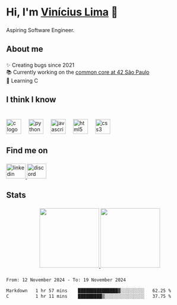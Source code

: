 <h1 align="left">Hi, I'm <a href="https://www.linkedin.com/in/viniciusslima/" target="_blank" rel="noopener noreferrer">Vinícius Lima</a> 👋</h1>

###

<p align="left">Aspiring Software Engineer.</p>

###

<h2 align="left">About me</h2>

###

<p align="left">✨ Creating bugs since 2021<br>
  📚 Currently working on the <a href="https://github.com/vinislima/my-path-at-42" target="_blank" rel="noopener noreferrer">
  common core at 42 São Paulo</a> <br>
  📖 Learning C
</p>

###

<h2 align="left">I think I know</h2>

###

<br clear="both">

<div align="left">
  <img src="https://cdn.jsdelivr.net/gh/devicons/devicon/icons/c/c-original.svg" height="40" alt="c logo"  />
  <img width="12" />
  <img src="https://cdn.jsdelivr.net/gh/devicons/devicon/icons/python/python-original.svg" height="40" alt="python logo"  />
  <img width="12" />
  <img src="https://cdn.jsdelivr.net/gh/devicons/devicon/icons/javascript/javascript-original.svg" height="40" alt="javascript logo"  />
  <img width="12" />
  <img src="https://cdn.jsdelivr.net/gh/devicons/devicon/icons/html5/html5-original.svg" height="40" alt="html5 logo"  />
  <img width="12" />
  <img src="https://cdn.jsdelivr.net/gh/devicons/devicon/icons/css3/css3-original.svg" height="40" alt="css3 logo"  />
</div>

###

<h2 align="left">Find me on</h2>

###

<div align="left">
  <a href="https://www.linkedin.com/in/viniciusslima/" target="_blank" rel="noopener noreferrer">
    <img src="https://raw.githubusercontent.com/maurodesouza/profile-readme-generator/master/src/assets/icons/social/linkedin/default.svg" width="52" height="40" alt="linkedin logo"  />
  </a>
  <a href="https://www.discord.com/users/vinislima" target="_blank" rel="noopener noreferrer">
    <img src="https://raw.githubusercontent.com/maurodesouza/profile-readme-generator/master/src/assets/icons/social/discord/default.svg" width="52" height="40" alt="discord logo"  />
  </a>
</div>

###

<h2 align="left">Stats</h2>

###

<div align="center">
  <a href="https://www.linkedin.com/in/viniciusslima/" target="_blank" rel="noopener noreferrer">
    <img height="160em" src="https://github-readme-stats.vercel.app/api?username=vinislima&show_icons=true&theme=dracula&include_all_commits=true&count_private=true"/>
    <img height="160em" src="https://github-readme-stats.vercel.app/api/top-langs/?username=vinislima&layout=compact&langs_count=7&theme=dracula"/>
  </a>
</div>

###

<div height="320em">
<!--START_SECTION:waka-->

```txt
From: 12 November 2024 - To: 19 November 2024

Markdown   1 hr 57 mins    ███████████████▓░░░░░░░░░   62.25 %
C          1 hr 11 mins    █████████▒░░░░░░░░░░░░░░░   37.75 %
```

<!--END_SECTION:waka-->
</div>
